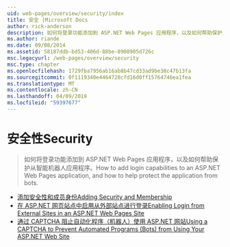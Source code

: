 ```yaml
---
uid: web-pages/overview/security/index
title: 安全 |Microsoft Docs
author: rick-anderson
description: 如何将登录功能添加到 ASP.NET Web Pages 应用程序，以及如何帮助保护从智能机器人应用程序。
ms.author: riande
ms.date: 09/08/2014
ms.assetid: 58187ddb-bd53-406d-88be-8908905d726c
msc.legacyurl: /web-pages/overview/security
msc.type: chapter
ms.openlocfilehash: 1729fba7956ab16ab8b47cd33ad9be38c47b13fa
ms.sourcegitcommit: 0f1119340e4464720cfd16d0ff15764746ea1fea
ms.translationtype: MT
ms.contentlocale: zh-CN
ms.lasthandoff: 04/09/2019
ms.locfileid: "59397677"
---
```

# <a name="security"></a><span data-ttu-id="1bb1e-103">安全性</span><span class="sxs-lookup"><span data-stu-id="1bb1e-103">Security</span></span>

> <span data-ttu-id="1bb1e-104">如何将登录功能添加到 ASP.NET Web Pages 应用程序，以及如何帮助保护从智能机器人应用程序。</span><span class="sxs-lookup"><span data-stu-id="1bb1e-104">How to add login capabilities to an ASP.NET Web Pages application, and how to help protect the application from bots.</span></span>


- [<span data-ttu-id="1bb1e-105">添加安全性和成员身份</span><span class="sxs-lookup"><span data-stu-id="1bb1e-105">Adding Security and Membership</span></span>](16-adding-security-and-membership.md)
- [<span data-ttu-id="1bb1e-106">在 ASP.NET 网页站点中启用从外部站点进行登录</span><span class="sxs-lookup"><span data-stu-id="1bb1e-106">Enabling Login from External Sites in an ASP.NET Web Pages Site</span></span>](enabling-login-from-external-sites-in-an-aspnet-web-pages-site.md)
- [<span data-ttu-id="1bb1e-107">通过 CAPTCHA 阻止自动化程序（机器人）使用 ASP.NET 网站</span><span class="sxs-lookup"><span data-stu-id="1bb1e-107">Using a CAPTCHA to Prevent Automated Programs (Bots) from Using Your ASP.NET Web Site</span></span>](using-a-catpcha-to-prevent-automated-programs-bots-from-using-your-aspnet-web-site.md)
